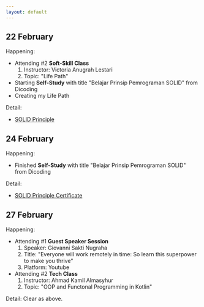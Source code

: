```yaml
---
layout: default
---
```



22 February
---
Happening:

- Attending #2 **Soft-Skill Class**
    1. Instructor: Victoria Anugrah Lestari
    1. Topic: "Life Path"
- Starting **Self-Study** with title "Belajar Prinsip Pemrograman SOLID" from Dicoding
- Creating my Life Path
  
Detail: 
- [SOLID Principle](https://www.dicoding.com/academies/169)

24 February
---
Happening:

- Finished **Self-Study** with title "Belajar Prinsip Pemrograman SOLID" from Dicoding
  
Detail:  
- [SOLID Principle Certificate](https://www.dicoding.com/certificates/JMZVM4WLQZN9)

27 February
---
Happening:

- Attending #1 **Guest Speaker Session**
    1. Speaker: Giovanni Sakti Nugraha
    1. Title: "Everyone will work remotely in time: So learn this superpower to make you thrive"
    1. Platform: Youtube
- Attending #2 **Tech Class**
    1. Instructor: Ahmad Kamil Almasyhur
    1. Topic: "OOP and Functonal Programming in Kotlin"

Detail: Clear as above.
